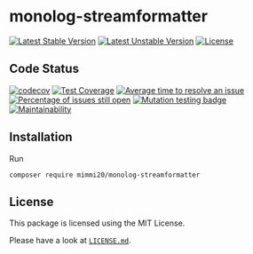 # monolog-streamformatter

[![Latest Stable Version](https://poser.pugx.org/mimmi20/monolog-streamformatter/v/stable?format=flat-square)](https://packagist.org/packages/mimmi20/monolog-streamformatter)
[![Latest Unstable Version](https://poser.pugx.org/mimmi20/monolog-streamformatter/v/unstable?format=flat-square)](https://packagist.org/packages/mimmi20/monolog-streamformatter)
[![License](https://poser.pugx.org/mimmi20/monolog-streamformatter/license?format=flat-square)](https://packagist.org/packages/mimmi20/monolog-streamformatter)

## Code Status

[![codecov](https://codecov.io/gh/mimmi20/monolog-streamformatter/branch/master/graph/badge.svg)](https://codecov.io/gh/mimmi20/monolog-streamformatter)
[![Test Coverage](https://api.codeclimate.com/v1/badges/88887a76db127bb8cfe6/test_coverage)](https://codeclimate.com/github/mimmi20/monolog-streamformatter/test_coverage)
[![Average time to resolve an issue](https://isitmaintained.com/badge/resolution/mimmi20/monolog-streamformatter.svg)](https://isitmaintained.com/project/mimmi20/monolog-streamformatter "Average time to resolve an issue")
[![Percentage of issues still open](https://isitmaintained.com/badge/open/mimmi20/monolog-streamformatter.svg)](https://isitmaintained.com/project/mimmi20/monolog-streamformatter "Percentage of issues still open")
[![Mutation testing badge](https://img.shields.io/endpoint?style=flat&url=https%3A%2F%2Fbadge-api.stryker-mutator.io%2Fgithub.com%2Fmimmi20%2Fmonolog-streamformatter%2Fmaster)](https://dashboard.stryker-mutator.io/reports/github.com/mimmi20/monolog-streamformatter/master)
[![Maintainability](https://api.codeclimate.com/v1/badges/88887a76db127bb8cfe6/maintainability)](https://codeclimate.com/github/mimmi20/monolog-streamformatter/maintainability)

## Installation

Run

```shell
composer require mimmi20/monolog-streamformatter
```

## License

This package is licensed using the MIT License.

Please have a look at [`LICENSE.md`](LICENSE.md).
